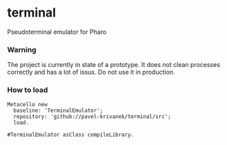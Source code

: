 # terminal
Pseudoterminal emulator for Pharo

### Warning

The project is currently in state of a prototype. It does not clean processes correctly and has a lot of issus. Do not use it in production.


### How to load

```
Metacello new
  baseline: 'TerminalEmulator';
  repository: 'github://pavel-krivanek/terminal/src';
  load.

#TerminalEmulator asClass compileLibrary.
```

